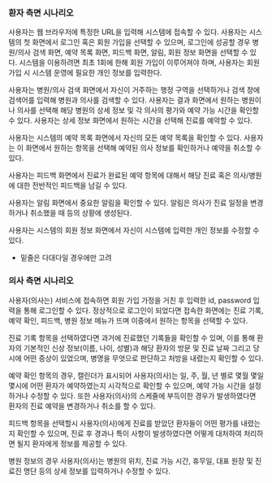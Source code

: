 ### 환자 측면 시나리오
사용자는 웹 브라우저에 특정한 URL을 입력해 시스템에 접속할 수 있다. 사용자는 시스템의 첫 화면에서 로그인 혹은 회원 가입을 선택할 수 있으며, 로그인에 성공할 경우 병원/의사 검색 화면, 예약 목록 화면, 피드백 화면, 알림, 회원 정보 화면을 선택할 수 있다. 시스템을 이용하려면 최초 1회에 한해 회원 가입이 이루어져야 하며, 사용자는 회원 가입 시 시스템 운영에 필요한 개인 정보를 입력한다.

사용자는 병원/의사 검색 화면에서 자신이 거주하는 행정 구역을 선택하거나 검색 창에 검색어를 입력해 병원과 의사를 검색할 수 있다. 사용자는 결과 화면에서 원하는 병원이나 의사를 선택해 해당 병원의 상세 정보 및 각 의사의 평가와 예약 가능 시간을 확인할 수 있다. 사용자는 상세 정보 화면에서 원하는 시간을 선택해 진료를 예약할 수 있다.

사용자는 시스템의 예약 목록 화면에서 자신의 모든 예약 목록을 확인할 수 있다. 사용자는 이 화면에서 원하는 항목을 선택해 예약된 의사 정보를 확인하거나 예약을 취소할 수 있다.

사용자는 피드백 화면에서 진료가 완료된 예약 항목에 대해서 해당 진료 혹은 의사/병원에 대한 전반적인 피드백을 남길 수 있다.

사용자는 알림 화면에서 중요한 알림을 확인할 수 있다. 알림은 의사가 진료 일정을 변경하거나 취소했을 때 등의 상황에 생성된다.

사용자는 시스템의 회원 정보 화면에서 자신이 시스템에 입력한 개인 정보를 수정할 수 있다.

* 밑줄은 다대다일 경우에만 고려

### 의사 측면 시나리오
사용자(의사는) 서비스에 접속하면 회원 가입 가정을 거친 후 입력한 id, password 입력을 통해 로그인할 수 있다. 
정상적으로 로그인이 되었다면 접속한 화면에는 진료 기록, 예약 확인, 피드백, 병원 정보 메뉴가 뜨며 이중에서 원하는 항목을 
선택할 수 있다.

진료 기록 항목을 선택하였다면 과거에 진료했던 기록들을 확인할 수 있며, 이를 통해 환자의 기본적인 신상 정보(이름, 나이, 성별)과 
해당 환자의 방문 및 진료 날짜 그리고 당시에 어떤 증상이 있었으며, 병명을 무엇으로 판단하고 처방을 내렸는지 확인할 수 있다.

예약 확인 항목의 경우, 캘린더가 표시되어 사용자(의사)는 일, 주, 월, 년 별로 몇월 몇일 몇시에 어떤 환자가 예약하였는지 시각적으로 확인할
수 있으며, 예약 가능 시간을 설정하거나 수정할 수 있다. 또한 사용자(의사)의 스케줄에 부득이한 경우가 발생하였다면 환자의 진료 예약을 
변경하거나 취소를 할 수 있다. 

피드백 항목을 선택할시 사용자(의사)에게 진료를 받았던 환자들이 어떤 평가를 내렸는지 확인할 수 있으며, 진료 후 경과나 특이 사항이
발생하였다면 어떻게 대처하여 처리하면 될지 환자에게 정보를 제공할 수 있다.

병원 정보의 경우 사용자(의사)는 병원의 위치, 진료 가능 시간, 휴무일, 대표 원장 및 진료진 명단 등의 상세 정보를 입력하거나 
수정할 수 있다.

